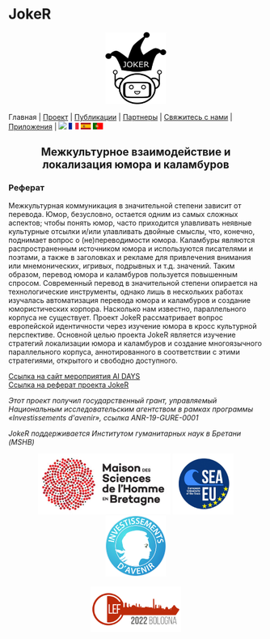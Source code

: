 # JokeR
<p align="center">
  <img src="../img/Joker.png" width="120" height="142">
</p>

 Главная | [Проект](project) | [Публикации](publications) | [Партнеры](partners) | [Свяжитесь с нами](contact) | [Приложения](tools) | [<img src="../img/drapeau EN.png" width="20">](https://lepocci.github.io/joker-/EN/index) [<img src="../img/drapeau FR.png" width="20">](https://lepocci.github.io/joker-/FR/index)  [<img src="../img/drapeau ES.png" width="20">](https://lepocci.github.io/joker-/EN/index)  [<img src="../img/drapeau PT.png" width="20">](https://lepocci.github.io/joker-/EN/index) 
<br>

<h2 align="center">Межкультурное взаимодействие и локализация юмора и каламбуров
</h2>

<h3>Реферат</h3>

Межкультурная коммуникация в значительной степени зависит от перевода. Юмор, безусловно, остается одним из самых сложных аспектов; чтобы понять юмор, часто приходится улавливать неявные культурные отсылки и/или улавливать двойные смыслы, что, конечно, поднимает вопрос о (не)переводимости юмора. Каламбуры являются распространенным источником юмора и используются писателями и поэтами, а также в заголовках и рекламе для привлечения внимания или мнемонических, игривых, подрывных и т.д. значений. Таким образом, перевод юмора и каламбуров пользуется повышенным спросом. Современный перевод в значительной степени опирается на технологические инструменты, однако лишь в нескольких работах изучалась автоматизация перевода юмора и каламбуров и создание юмористических корпора. Насколько нам известно, параллельного корпуса не существует. Проект JokeR рассматривает вопрос европейской идентичности через изучение юмора в кросс культурной перспективе. Основной целью проекта JokeR является изучение стратегий локализации юмора и каламбуров и создание многоязычного параллельного корпуса, аннотированного в соответствии с этими стратегиями, открытого и свободно доступного.



<a href="https://ai-days.bzh/" target="_blank">Ссылка на сайт мероприятия AI DAYS</a>
<br />
<a href="./JOKER Brest IA.pdf" target="_blank">Ссылка на реферат проекта JokeR</a>

<p>
<em>Этот проект получил государственный грант, управляемый Национальным исследовательским агентством в рамках программы «Investissements d'avenir», ссылка ANR-19-GURE-0001</em>
</p>
<p>
<em>JokeR поддерживается Институтом гуманитарных наук в Бретани (MSHB)</em>
</p>
<div align="center">
  <a href="https://www.mshb.fr"><img src="../img/MSHB.jpg" height="120"></a>
  <a href="https://sea-eu.org/?lang=fr"><img src="../img/SEA-EU.png" height="120"></a>
  <a href="https://www.gouvernement.fr/le-programme-d-investissements-d-avenir"><img src="../img/Investissement avenir.jpeg" height="120"></a>
</div>
<br />
<div align="center">
  <a href="https://clef2022.clef-initiative.eu/index.php"><img src="../img/CLEF2022.png" height="90"></a> 
</div>

